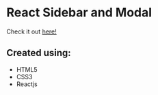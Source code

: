 # React Sidebar and Modal

Check it out [here!]()

## Created using:

-   HTML5
-   CSS3
-   Reactjs
